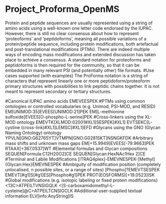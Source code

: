 # Project_Proforma_OpenMS
Protein and peptide sequences are usually represented using a string of amino acids using a well-known one letter code endorsed by the IUPAC. However, there is still no clear consensus about how to represent ‘proteoforms’ and ‘peptidoforms’, meaning all possible variations of a protein/peptide sequence, including protein modifications, both artefactual and post-translational modifications (PTMs). There are indeed multiple ways of encoding mass modifications and extended discussion has taken place to achieve a consensus. A standard notation for proteoforms and peptidoforms is then required for the community, so that it can be embedded in many relevant PSI (and potentially other) file formats.
#Use cases supported (with examples)
The ProForma notation is a string of characters that represent linearly one or more peptidoform/proteoform primary structures with possibilities to link peptidic chains together. It is not meant to represent secondary or tertiary structures.

#Canonical IUPAC amino acids
EMEVEESPEK
#PTMs using common ontologies or controlled vocabularies (e.g. Unimod, PSI-MOD, and RESID)
EM[UNIMOD:35]EVEES[UNIMOD:21]PEK
EM[L-methionine sulfoxide]EVEES[O-phospho-L-serine]PEK
#Cross-linkers using the XL-MOD ontology
EMEVTK[XLMOD:02001#XL1]SESPEK[#XL1]
EVTSEKC[L-cystine (cross-link)#XL1]LEMSC[#XL1]EFD
#Glycans using the GNO (Glycan Naming Ontology) ontology
YPVLN[GNO:G62765YT]VTMPN[GNO:G02815KT]NSNGKFDK
#Arbitrary mass shifts and unknown mass gaps
EM[+15.9949]EVEES[-79.9663]PEK
RTAAX[+367.0537]WT
#Elemental formulas and Glycan compositions
SEQUEN[Formula:C12H20O2]CE
SEQUEN[Glycan:HexNAc1Hex 2]CE
#Terminal and Labile Modifications
[iTRAQ4plex]-EMEVNESPEK-[Methyl]
{Glycan:Hex}EMEVNESPEK
#Ambiguity of modification position (completely unlocalised, n possible sites, or a range of sites)
[Phospho]?EMEVTSESPEK
EMEVT[#g1]S[#g1]ES[Phospho#g1]PEK
PROT(EOSFORMS)[+19.0523]ISK
#Global modifications (e.g. isotopic labeling or fixed protein modifications)
<13C>ATPEILTVNSIGQLK
<[S-carboxamidomethyl-L-cysteine]@C>ATPEILTCNSIGCLK
#Additional user-supplied textual information
ELV[info:AnyString]IS
